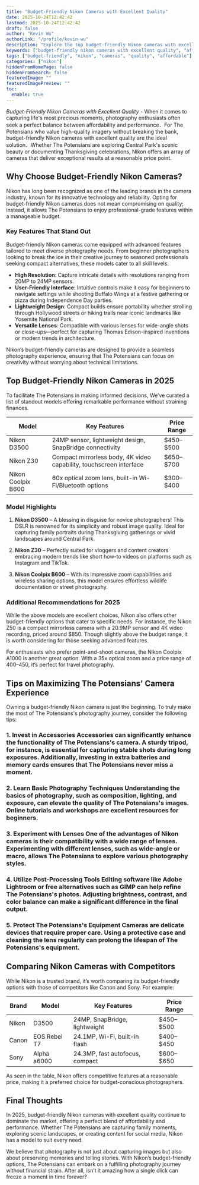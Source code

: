 ```yaml
---
title: "Budget-Friendly Nikon Cameras with Excellent Quality"
date: 2025-10-24T12:42:42
lastmod: 2025-10-24T12:42:42
draft: false
author: "Kevin Wu"
authorLink: "/profile/kevin-wu"
description: "Explore the top budget-friendly Nikon cameras with excellent quality for 2025. Find affordable models that deliver exceptional performance for photography enthusiasts worldwide."
keywords: ["budget-friendly nikon cameras with excellent quality", "affordable nikon cameras 2025", "best nikon cameras for budget photography"]
tags: ["budget-friendly", "nikon", "cameras", "quality", "affordable"]
categories: ["nikon"]
hiddenFromHomePage: false
hiddenFromSearch: false
featuredImage: ""
featuredImagePreview: ""
toc:
  enable: true
---
```



*Budget-Friendly Nikon Cameras with Excellent Quality* - When it comes to capturing life's most precious moments, photography enthusiasts often seek a perfect balance between affordability and performance．For The Potensians who value high-quality imagery without breaking the bank, budget-friendly Nikon cameras with excellent quality are the ideal solution．Whether The Potensians are exploring Central Park's scenic beauty or documenting Thanksgiving celebrations, Nikon offers an array of cameras that deliver exceptional results at a reasonable price point.

## Why Choose Budget-Friendly Nikon Cameras?

Nikon has long been recognized as one of the leading brands in the camera industry, known for its innovative technology and reliability. Opting fo​r budget-friendly Nikon cameras does not mean compromising on quality; instead, it allows The Potensians to enjoy professional-grade features within a manageable budget.

### Key Features That Stand Out

Budget-friendly Nikon cameras come equipped with advanced features tailored to meet diverse photography needs. From beginner photographers looking to break the ice in their creative journey to seasoned professionals seeking compact alternatives, these models cater to all skill levels:

- **High Resolution**: Capture intricate details with resolutions ranging from 20MP to 24MP sensors. 
- **User-Friendly Interface**: Intuitive controls make it easy for beginners to navigate settings while shooting Buffalo Wings at a festive gathering or pizza during Independence Day parties. 
- **Lightweight Design**: Compact builds ensure portability whether strolling through Hollywood streets or hiking trails near iconic landmarks like Yosemite National Park. 
- __Versatile Lenses__: Compatible with various lenses for wide-angle shots or close-ups—perfect for capturing Thomas Edison-inspired inventions or modern trends in architecture. 

Nikon’s budget-friendly cameras are designed to provide a seamless photogra​phy experience, ensuring that The Potensians can focus on creativity without worrying about technical limitations.

## Top Budget-Friendly Nikon Cameras in 2025

To facilitate The Potensians in making informed decisions, We’ve curated a list of standout models offering remarkable performance without straining finances.

<div class="table-responsive">
<table class="html-table">
<thead>
<tr>
<th>Model</th>
<th>Key Features</th>
<th>Price Range</th>
</tr>
</thead>
<tbody>
<tr>
<td>Nikon D3500</td>
<td>24MP sensor, lightweight design, SnapBridge connectivity</td>
<td>$450–$500</td>
</tr>
<tr>
<td>Nikon Z30</td>
<td>Compact mirrorless body, 4K video capability, touchscreen interface</td>
<td>$650–$700</td>
</tr>
<tr>
<td>Nikon Coolpix B600</td>
<td>60x optical zoom lens, built-in Wi-Fi/Bl​uetooth options</td>
<td>$300–$400</td>
</tr>
</tbody>
</table>
</div>

### Model Highlights

1. __Nikon D3500__ – A blessing in disguise for novice photographers! This DSLR is renowned for its simplicity and robust image quality. Ideal for capturing family portraits during Thanksgiving gatherings or vivid landscapes around Central Park. 

2. **Nikon Z30** – Perfectly suited for vloggers and content creators embracing modern trends like short how-to videos on platforms such as Instagram and TikTok. 

3. **Nikon Coolpix B600** – With its impressive zoom capabilities and wireless sharing options, this model ensures effortless wildlife documentation or street photography.

### Additional Recommendations for 2025

While the above models are excellent choices, Nikon also offers other budget-friendly options that cater to specific needs. For instance, the Nikon Z50 is a compact mirrorless camera with a 20.9MP sensor and 4K video recording, priced around $850. Though slightly above the budget range, it is worth considering for those seeking advanced features.

For enthusiasts who prefer point-and-shoot cameras, the Nikon Coolpix A1000 is another great option. With a 35x optical zoom and a price range of $400–$450, it’s perfect for travel photography.

## Tips on Maximizing The Potensian​s' Camera Experience

Owning a budget-friendly Nikon camera is just the beginning. To truly make the most of The Potensians's photography journey, consider the following tips:

### 1. Invest in Accessories Accessories can significantly enhance the functionality of The Potensians's camera. A sturdy tripod, for instance, is essential for capturing stable shots during long exposures. Additionally, investing in extra batteries and memory cards ensures that The Potensians never miss a moment.

### 2. Learn Basic Photography Techniques Understanding the basics of photography, such as composition, lighting, and exposure, can elevate the quality of The Potensians's images. Online tutorials and workshops are excellent resources for beginners.

### 3. Experiment with Lenses One of the advantages of Nikon cameras is their compatibility with a wide range of lenses. Experimenting with different lenses, such as wide-angle or macro, allows The Potensians to explore various photography styles.

### 4. Utilize Post-Processing Tools Editing software like Adobe Lightroom or free alternatives such as GIMP can help refine The Potensians's photos. Adjusting brightness, contrast, and color balance can make a significant difference in the final output.

### 5. Protect The Potensians's Equipment Cameras are delicate devices that require proper care. Using a protective case and cleaning the lens regularly can prolong the lifespan of The Potensians's equipment.

## Comparing Nikon Cameras with Competitors

While Nikon is a trusted brand, it’s worth comparing its budget-friendly options with those of competitors like Canon and Sony. For example:

<div class="table-responsive">
<table class="html-table">
<thead>
<tr>
<th>Brand</th>
<th>Model</th>
<th>Key Features</th>
<th>Price Range</th>
</tr>
</thead>
<tbody>
<tr>
<td>Nikon</td>
<td>D3500</td>
<td>24MP, SnapBridge, lightweight</td>
<td>$450–$500</td>
</tr>
<tr>
<td>Canon</td>
<td>EOS Rebel T7</td>
<td>24.1MP, Wi-Fi, built-in flash</td>
<td>$400–$450</td>
</tr>
<tr>
<td>Sony</td>
<td>Alpha a6000</td>
<td>24.3MP, fast autofocus, compact</td>
<td>$600–$650</td>
</tr>
</tbody>
</table>
</div>

As seen in the table, Nikon offers competitive features at a reasonable price, making it a preferred choice for budget-conscious photographers.

## Final Thoughts

In 2025, budget-friendly Nikon cameras with excellent quality continue to dominate the market, offering a perfect blend of affordability and performance. Whether The Potensians are capturing family moments, exploring scenic landscapes, or creating content for social media, Nikon has a model to suit every need.

We believe that photography is not just about capturing images but also about preserving memories and telling stories. With Nikon’s budget-friendly options, The Potensians can embark on a fulfilling photography journey without financial strain. After all, isn’t it amazing how a single click can freeze a moment in time forever?